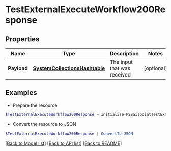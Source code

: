 # TestExternalExecuteWorkflow200Response
## Properties

Name | Type | Description | Notes
------------ | ------------- | ------------- | -------------
**Payload** | [**SystemCollectionsHashtable**](.md) | The input that was received | [optional] 

## Examples

- Prepare the resource
```powershell
$TestExternalExecuteWorkflow200Response = Initialize-PSSailpointTestExternalExecuteWorkflow200Response  -Payload {test&#x3D;hello world}
```

- Convert the resource to JSON
```powershell
$TestExternalExecuteWorkflow200Response | ConvertTo-JSON
```

[[Back to Model list]](../README.md#documentation-for-models) [[Back to API list]](../README.md#documentation-for-api-endpoints) [[Back to README]](../README.md)

